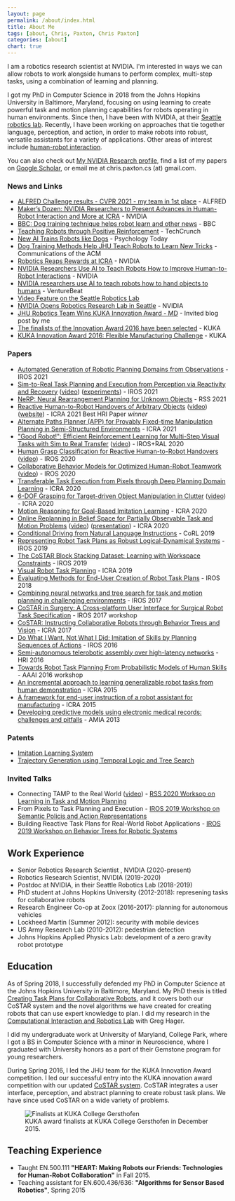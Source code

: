 ```yaml
---
layout: page
permalink: /about/index.html
title: About Me
tags: [about, Chris, Paxton, Chris Paxton]
categories: [about]
chart: true
---
```


I am a robotics research scientist at NVIDIA. I'm interested in ways we can allow robots to work alongside humans to perform complex, multi-step tasks, using a combination of learning and planning.

I got my PhD in Computer Science in 2018 from the Johns Hopkins University in Baltimore, Maryland, focusing on using learning to create powerful task and motion planning capabilities for robots operating in human environments.
Since then, I have been with NVIDIA, at their [Seattle robotics lab](https://youtu.be/JT2viTz_0jU). Recently, I have been working on approaches that tie together language, perception, and action, in order to make robots into robust, versatile assistants for a variety of applications. Other areas of interest include [human-robot interaction](https://www.youtube.com/watch?v=I7mAoEJHee4&feature=youtu.be).

<!--<img style="float: right;" src="{{ site.url }}/images/me.jpg">-->

You can also check out [My NVIDIA Research profile](https://research.nvidia.com/person/chris-paxton), find a list of my papers on [Google Scholar](https://scholar.google.com/citations?user=I1mOQpAAAAAJ&hl=en&oi=ao), or email me at chris.paxton.cs (at) gmail.com.

### News and Links

  * [ALFRED Challenge results - CVPR 2021 - my team in 1st place](https://askforalfred.com/EAI21/) - ALFRED
  * [Maker’s Dozen: NVIDIA Researchers to Present Advances in Human-Robot Interaction and More at ICRA](https://blogs.nvidia.com/blog/2021/05/27/human-robot-interaction-research-icra) - NVIDIA
  * [BBC: Dog training technique helps robot learn and other news](https://www.bbc.com/news/av/technology-54645279) - BBC
  * [Teaching Robots through Positive Reinforcement](https://techcrunch.com/2020/10/26/teaching-robots-through-positive-reinforcement/) - TechCrunch
  * [New AI Trains Robots like Dogs](https://www.psychologytoday.com/us/blog/the-future-brain/202010/new-ai-trains-robots-dogs) - Psychology Today
  * [Dog Training Methods Help JHU Teach Robots to Learn New Tricks](https://cacm.acm.org/news/248390-dog-training-methods-help-jhu-teach-robots-to-learn-new-tricks/fulltext) - Communications of the ACM
  * [Robotics Reaps Rewards at ICRA](https://blogs.nvidia.com/blog/2020/05/29/dieter-fox-award-icra/) - NVIDIA
  * [NVIDIA Researchers Use AI to Teach Robots How to Improve Human-to-Robot Interactions](https://news.developer.nvidia.com/nvidia-researchers-use-ai-to-teach-robots-how-to-improve-human-to-robot-interactions/) - NVIDIA
  * [NVIDIA researchers use AI to teach robots how to hand objects to humans](https://venturebeat.com/2020/03/16/nvidia-researchers-use-ai-to-teach-robots-how-to-hand-objects-to-humans/) - VentureBeat
  * [Video Feature on the Seattle Robotics Lab](https://youtu.be/JT2viTz_0jU)
  * [NVIDIA Opens Robotics Research Lab in Seattle](https://news.developer.nvidia.com/nvidia-opens-robotics-research-lab-in-seattle/) - NVIDIA
  * [JHU Robotics Team Wins KUKA Innovation Award - MD](https://open.maryland.gov/blog/jhu-robotics-team-wins-kuka-innovation-award/) - Invited blog post by me
  * [The finalists of the Innovation Award 2016 have been selected](http://www.kuka-robotics.com/en/pressevents/news/NN_14012016_Innovative_Robot_applications_LBR_iiwa.htm) - KUKA
  * [KUKA Innovation Award 2016: Flexible Manufacturing Challenge](https://www.kuka.com/en-DE/Press/Event%20calendar/Hannover%20Fair%202016/kuka-innovation-award) - KUKA
  
### Papers

  * [Automated Generation of Robotic Planning Domains from Observations](https://arxiv.org/pdf/2105.13604.pdf) - IROS 2021
  * [Sim-to-Real Task Planning and Execution from Perception via Reactivity and Recovery](https://arxiv.org/abs/2011.08694) ([video](https://youtu.be/qbCzYgAW86w)) ([experiments](https://www.youtube.com/playlist?list=PL-oD0xHUngeLfQmpngYkGFZarstfPOXqX)) - IROS 2021
  * [NeRP: Neural Rearrangement Planning for Unknown Objects](https://arxiv.org/pdf/2106.01352) - RSS 2021
  * [Reactive Human-to-Robot Handovers of Arbitrary Objects](https://arxiv.org/abs/2011.08961) ([video](https://youtu.be/ZfibF9UNCrw)) ([website](https://arxiv.org/abs/2011.08961)) - ICRA 2021 Best HRI Paper *winner*
  * [Alternate Paths Planner (APP) for Provably Fixed-time Manipulation Planning in Semi-Structured Environments](https://arxiv.org/abs/2012.14970) - ICRA 2021
  * ["Good Robot!": Efficient Reinforcement Learning for Multi-Step Visual Tasks with Sim to Real Transfer](https://ieeexplore.ieee.org/stamp/stamp.jsp?arnumber=9165109) ([video](https://www.youtube.com/watch?v=qivDFfPf9_I)) - IROS+RAL 2020
  * [Human Grasp Classification for Reactive Human-to-Robot Handovers](https://arxiv.org/pdf/2003.06000) ([video](https://www.youtube.com/watch?v=I7mAoEJHee4&feature=youtu.be)) - IROS 2020
  * [Collaborative Behavior Models for Optimized Human-Robot Teamwork](https://arxiv.org/pdf/1910.04339.pdf) ([video](https://www.youtube.com/watch?v=bSY8K-jkRtA)) - IROS 2020
  * [Transferable Task Execution from Pixels through Deep Planning Domain Learning](https://arxiv.org/pdf/2003.03726) - ICRA 2020
  * [6-DOF Grasping for Target-driven Object Manipulation in Clutter](https://arxiv.org/pdf/1912.03628) ([video](https://youtu.be/nVpiMzIj0-c)) - ICRA 2020
  * [Motion Reasoning for Goal-Based Imitation Learning](https://arxiv.org/pdf/1911.05864) - ICRA 2020
  * [Online Replanning in Belief Space for Partially Observable Task and Motion Problems](https://arxiv.org/pdf/1911.04577) ([video](https://www.youtube.com/watch?v=IOtrO29DFUg&list=PLNpZKR7uv5ARTi1sNQRcd5rpa8XxamW2l)) ([presentation](https://www.youtube.com/watch?v=gdTWHjIC-9s)) - ICRA 2020
  * [Conditional Driving from Natural Language Instructions](https://arxiv.org/pdf/1910.07615) - CoRL 2019
  * [Representing Robot Task Plans as Robust Logical-Dynamical Systems](https://arxiv.org/pdf/1908.01896) - IROS 2019
  * [The CoSTAR Block Stacking Dataset: Learning with Workspace Constraints](https://arxiv.org/pdf/1810.11714.pdf) - IROS 2019
  * [Visual Robot Task Planning](https://arxiv.org/pdf/1804.00062) - ICRA 2019
  * [Evaluating Methods for End-User Creation of Robot Task Plans](https://arxiv.org/pdf/1811.02690) - IROS 2018
  * [Combining neural networks and tree search for task and motion planning in challenging environments](https://arxiv.org/pdf/1703.07887) - IROS 2017
  * [CoSTAR in Surgery: A Cross-platform User Interface for Surgical Robot Task Specification](https://pdfs.semanticscholar.org/b853/81226292ed8a47cb4e059ced14ddcc6ea798.pdf) - IROS 2017 workshop
  * [CoSTAR: Instructing Collaborative Robots through Behavior Trees and Vision](https://arxiv.org/pdf/1611.06145) - ICRA 2017
  * [Do What I Want, Not What I Did: Imitation of Skills by Planning Sequences of Actions](https://arxiv.org/pdf/1612.01215) - IROS 2016
  * [Semi-autonomous telerobotic assembly over high-latency networks](https://dl.acm.org/ft_gateway.cfm?ftid=1702218&id=2906858) - HRI 2016
  * [Towards Robot Task Planning From Probabilistic Models of Human Skills](https://arxiv.org/pdf/1602.04754) - AAAI 2016 workshop
  * [An incremental approach to learning generalizable robot tasks from human demonstration](http://eprints.lincoln.ac.uk/34493/1/ICRA15_0728_FI.pdf) - ICRA 2015
  * [A framework for end-user instruction of a robot assistant for manufacturing](https://ieeexplore.ieee.org/iel7/7128761/7138973/07140065.pdf?casa_token=mrp6oZcPvy4AAAAA:ux_-Jq6IHKCmjodjywSvdBiQyHcoeQrd-M45MfuPOTVdZxjGHEMuS3YbqLeO2Kh2XCTRl8r4xBCO) - ICRA 2015
  * [Developing predictive models using electronic medical records: challenges and pitfalls](https://www.ncbi.nlm.nih.gov/pmc/articles/PMC3900132/) - AMIA 2013

### Patents

  * [Imitation Learning System](https://patentimages.storage.googleapis.com/03/ba/22/79fd056c7334f5/US20210081752A1.pdf)
  * [Trajectory Generation using Temporal Logic and Tree Search](https://patentimages.storage.googleapis.com/35/dc/4e/6bf9a63a604604/US10133275.pdf)

### Invited Talks

  * Connecting TAMP to the Real World ([video](https://www.youtube.com/watch?v=Zzi29kSKlcE)) - [RSS 2020 Worksop on Learning in Task and Motion Planning](https://ipvs.informatik.uni-stuttgart.de/mlr/rss2020Workshop/)
  * From Pixels to Task Planning and Execution - [IROS 2019 Workshop on Semantic Policis and Action Representations](https://sites.google.com/view/spar2019/speakers?authuser=0)
  * Building Reactive Task Plans for Real-World Robot Applications - [IROS 2019 Workshop on Behavior Trees for Robotic Systems](https://behavior-trees-iros-workshop.github.io/)

## Work Experience

  * Senior Robotics Research Scientist , NVIDIA (2020-present)
  * Robotics Research Scientist, NVIDIA (2019-2020)
  * Postdoc at NVIDIA, in their Seattle Robotics Lab (2018-2019)
  * PhD student at Johns Hopkins University (2012-2018): represening tasks for collaborative robots 
  * Research Engineer Co-op at Zoox (2016-2017): planning for autonomous vehicles
  * Lockheed Martin (Summer 2012): security with mobile devices
  * US Army Research Lab (2010-2012): pedestrian detection
  * Johns Hopkins Applied Physics Lab: development of a zero gravity robot prototype

## Education

As of Spring 2018, I successfully defended my PhD in Computer Science at the Johns Hopkins University in Baltimore, Maryland. My PhD thesis is titled [Creating Task Plans for Collaborative Robots](https://jscholarship.library.jhu.edu/handle/1774.2/59196), and it covers both our CoSTAR system and the novel algorithms we have created for creating robots that can use expert knowledge to plan. I did my research in the [Computational Interaction and Robotics Lab](http://cirl.lcsr.jhu.edu/) with Greg Hager.

I did my undergraduate work at University of Maryland, College Park, where I got a BS in Computer Science with a minor in Neuroscience, where I graduated with University honors as a part of their Gemstone program for young researchers.

During Spring 2016, I led the JHU team for the KUKA Innovation Award competition. I led our successful entry into the KUKA innovation award competition with our updated [CoSTAR system](http://cpaxton.github.io/costar_stack/). CoSTAR integrates a user interface, perception, and abstract planning to create robust task plans. We have since used CoSTAR on a wide variety of problems.

<figure>
  <img src="{{ site.url }}/public/kuka2016.jpg" alt="Finalists at KUKA College Gersthofen">
  <figcaption>KUKA award finalists at KUKA College Gersthofen in December 2015.</figcaption>
</figure>

## Teaching Experience

  * Taught EN.500.111 __"HEART: Making Robots our Friends: Technologies for Human-Robot Collaboration"__ in Fall 2015.
  * Teaching assistant for EN.600.436/636: __"Algorithms for Sensor Based Robotics"__, Spring 2015
